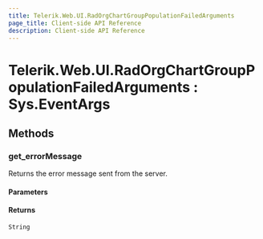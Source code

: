 ```yaml
---
title: Telerik.Web.UI.RadOrgChartGroupPopulationFailedArguments
page_title: Client-side API Reference
description: Client-side API Reference
---
```


# Telerik.Web.UI.RadOrgChartGroupPopulationFailedArguments : Sys.EventArgs 

## Methods

### get_errorMessage

Returns the error message sent from the server. 

#### Parameters

#### Returns

`String`